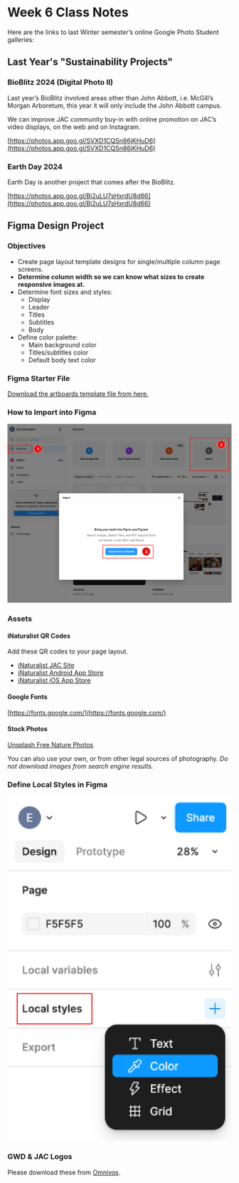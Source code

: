 # Week 6 Class Notes

Here are the links to last Winter semester’s online Google Photo Student galleries:

 
## Last Year's "Sustainability Projects"

### BioBlitz 2024 (Digital Photo II)

Last year’s BioBlitz involved areas other than John Abbott, i.e. McGill’s Morgan Arboretum, this year it will only include the John Abbott campus.

We can improve JAC community buy-in with online promotion on JAC’s video displays, on the web and on Instagram.

[https://photos.app.goo.gl/SVXD1CQSn86jKHuD6](https://photos.app.goo.gl/SVXD1CQSn86jKHuD6)



### Earth Day 2024

Earth Day is another project that comes after the BioBlitz.

[https://photos.app.goo.gl/Bj2uLU7sHxrdU8d66](https://photos.app.goo.gl/Bj2uLU7sHxrdU8d66)



## Figma Design Project

### Objectives

- Create page layout template designs for single/multiple column page screens.
- **Determine column width so we can know what sizes to create responsive images at.**
- Determine font sizes and styles:
  - Display
  - Leader
  - Titles
  - Subtitles
  - Body
- Define color palette:
  - Main background color
  - Titles/subtitles color
  - Default body text color


### Figma Starter File

[Download the artboards template file from here.](./week-6/Sustainability%20Posters%20Prototype.fig)

### How to Import into Figma

![Import to Figma](./week-6/import-to-figma.png)



### Assets

#### iNaturalist QR Codes

Add these QR codes to your page layout.

- [iNaturalist JAC Site](./week-6/jac-qrcode.png)
- [iNaturalist Android App Store](./week-6/inaturalist-android-qrcode.png)
- [iNaturalist iOS App Store](./week-6/appstore-qrcode.png)

#### Google Fonts

[https://fonts.google.com/](https://fonts.google.com/)


#### Stock Photos

[Unsplash Free Nature Photos](https://unsplash.com/s/photos/nature?license=free)

You can also use your own, or from other legal sources of photography. *Do not download images from search engine results.*


### Define Local Styles in Figma

![Figma Color Style](./week-6/figma-local-color-style.png)


### GWD & JAC Logos

Please download these from [Omnivox](https://johnabbott-lea.omnivox.ca).




